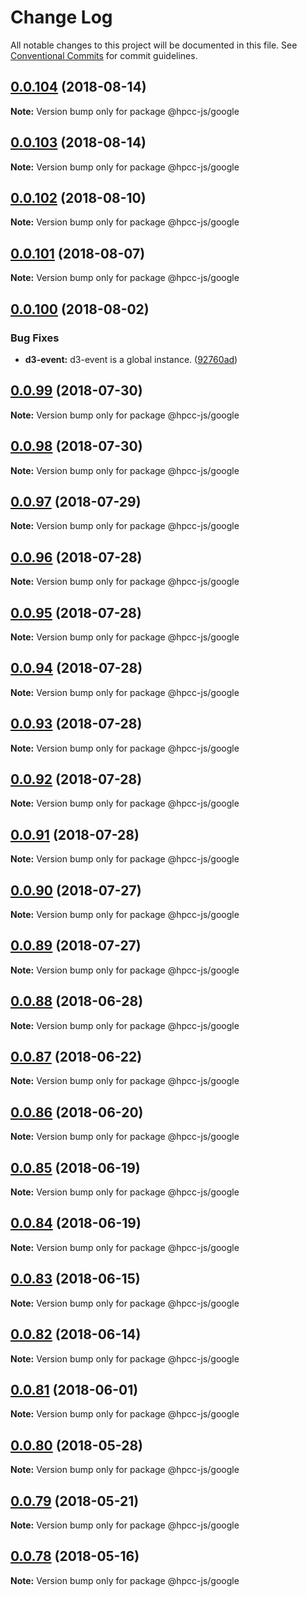 # Change Log

All notable changes to this project will be documented in this file.
See [Conventional Commits](https://conventionalcommits.org) for commit guidelines.

<a name="0.0.104"></a>
## [0.0.104](https://github.com/hpcc-systems/Visualization/compare/@hpcc-js/google@0.0.103...@hpcc-js/google@0.0.104) (2018-08-14)




**Note:** Version bump only for package @hpcc-js/google

<a name="0.0.103"></a>
## [0.0.103](https://github.com/hpcc-systems/Visualization/compare/@hpcc-js/google@0.0.102...@hpcc-js/google@0.0.103) (2018-08-14)




**Note:** Version bump only for package @hpcc-js/google

<a name="0.0.102"></a>
## [0.0.102](https://github.com/hpcc-systems/Visualization/compare/@hpcc-js/google@0.0.101...@hpcc-js/google@0.0.102) (2018-08-10)




**Note:** Version bump only for package @hpcc-js/google

<a name="0.0.101"></a>
## [0.0.101](https://github.com/hpcc-systems/Visualization/compare/@hpcc-js/google@0.0.100...@hpcc-js/google@0.0.101) (2018-08-07)




**Note:** Version bump only for package @hpcc-js/google

<a name="0.0.100"></a>
## [0.0.100](https://github.com/hpcc-systems/Visualization/compare/@hpcc-js/google@0.0.99...@hpcc-js/google@0.0.100) (2018-08-02)


### Bug Fixes

* **d3-event:** d3-event is a global instance. ([92760ad](https://github.com/hpcc-systems/Visualization/commit/92760ad))




<a name="0.0.99"></a>
## [0.0.99](https://github.com/hpcc-systems/Visualization/compare/@hpcc-js/google@0.0.98...@hpcc-js/google@0.0.99) (2018-07-30)




**Note:** Version bump only for package @hpcc-js/google

<a name="0.0.98"></a>
## [0.0.98](https://github.com/hpcc-systems/Visualization/compare/@hpcc-js/google@0.0.97...@hpcc-js/google@0.0.98) (2018-07-30)




**Note:** Version bump only for package @hpcc-js/google

<a name="0.0.97"></a>
## [0.0.97](https://github.com/hpcc-systems/Visualization/compare/@hpcc-js/google@0.0.96...@hpcc-js/google@0.0.97) (2018-07-29)




**Note:** Version bump only for package @hpcc-js/google

<a name="0.0.96"></a>
## [0.0.96](https://github.com/hpcc-systems/Visualization/compare/@hpcc-js/google@0.0.95...@hpcc-js/google@0.0.96) (2018-07-28)




**Note:** Version bump only for package @hpcc-js/google

<a name="0.0.95"></a>
## [0.0.95](https://github.com/hpcc-systems/Visualization/compare/@hpcc-js/google@0.0.94...@hpcc-js/google@0.0.95) (2018-07-28)




**Note:** Version bump only for package @hpcc-js/google

<a name="0.0.94"></a>
## [0.0.94](https://github.com/hpcc-systems/Visualization/compare/@hpcc-js/google@0.0.93...@hpcc-js/google@0.0.94) (2018-07-28)




**Note:** Version bump only for package @hpcc-js/google

<a name="0.0.93"></a>
## [0.0.93](https://github.com/hpcc-systems/Visualization/compare/@hpcc-js/google@0.0.92...@hpcc-js/google@0.0.93) (2018-07-28)




**Note:** Version bump only for package @hpcc-js/google

<a name="0.0.92"></a>
## [0.0.92](https://github.com/hpcc-systems/Visualization/compare/@hpcc-js/google@0.0.91...@hpcc-js/google@0.0.92) (2018-07-28)




**Note:** Version bump only for package @hpcc-js/google

<a name="0.0.91"></a>
## [0.0.91](https://github.com/hpcc-systems/Visualization/compare/@hpcc-js/google@0.0.90...@hpcc-js/google@0.0.91) (2018-07-28)




**Note:** Version bump only for package @hpcc-js/google

<a name="0.0.90"></a>
## [0.0.90](https://github.com/hpcc-systems/Visualization/compare/@hpcc-js/google@0.0.89...@hpcc-js/google@0.0.90) (2018-07-27)




**Note:** Version bump only for package @hpcc-js/google

<a name="0.0.89"></a>
## [0.0.89](https://github.com/hpcc-systems/Visualization/compare/@hpcc-js/google@0.0.88...@hpcc-js/google@0.0.89) (2018-07-27)




**Note:** Version bump only for package @hpcc-js/google

<a name="0.0.88"></a>
## [0.0.88](https://github.com/hpcc-systems/Visualization/compare/@hpcc-js/google@0.0.87...@hpcc-js/google@0.0.88) (2018-06-28)




**Note:** Version bump only for package @hpcc-js/google

<a name="0.0.87"></a>
## [0.0.87](https://github.com/hpcc-systems/Visualization/compare/@hpcc-js/google@0.0.86...@hpcc-js/google@0.0.87) (2018-06-22)




**Note:** Version bump only for package @hpcc-js/google

<a name="0.0.86"></a>
## [0.0.86](https://github.com/hpcc-systems/Visualization/compare/@hpcc-js/google@0.0.85...@hpcc-js/google@0.0.86) (2018-06-20)




**Note:** Version bump only for package @hpcc-js/google

<a name="0.0.85"></a>
## [0.0.85](https://github.com/hpcc-systems/Visualization/compare/@hpcc-js/google@0.0.84...@hpcc-js/google@0.0.85) (2018-06-19)




**Note:** Version bump only for package @hpcc-js/google

<a name="0.0.84"></a>
## [0.0.84](https://github.com/hpcc-systems/Visualization/compare/@hpcc-js/google@0.0.83...@hpcc-js/google@0.0.84) (2018-06-19)




**Note:** Version bump only for package @hpcc-js/google

<a name="0.0.83"></a>
## [0.0.83](https://github.com/hpcc-systems/Visualization/compare/@hpcc-js/google@0.0.82...@hpcc-js/google@0.0.83) (2018-06-15)




**Note:** Version bump only for package @hpcc-js/google

<a name="0.0.82"></a>
## [0.0.82](https://github.com/hpcc-systems/Visualization/compare/@hpcc-js/google@0.0.81...@hpcc-js/google@0.0.82) (2018-06-14)




**Note:** Version bump only for package @hpcc-js/google

<a name="0.0.81"></a>
## [0.0.81](https://github.com/hpcc-systems/Visualization/compare/@hpcc-js/google@0.0.80...@hpcc-js/google@0.0.81) (2018-06-01)




**Note:** Version bump only for package @hpcc-js/google

<a name="0.0.80"></a>
## [0.0.80](https://github.com/hpcc-systems/Visualization/compare/@hpcc-js/google@0.0.79...@hpcc-js/google@0.0.80) (2018-05-28)




**Note:** Version bump only for package @hpcc-js/google

<a name="0.0.79"></a>
## [0.0.79](https://github.com/hpcc-systems/Visualization/compare/@hpcc-js/google@0.0.78...@hpcc-js/google@0.0.79) (2018-05-21)




**Note:** Version bump only for package @hpcc-js/google

<a name="0.0.78"></a>
## [0.0.78](https://github.com/hpcc-systems/Visualization/compare/@hpcc-js/google@0.0.77...@hpcc-js/google@0.0.78) (2018-05-16)




**Note:** Version bump only for package @hpcc-js/google
